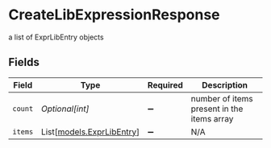 # CreateLibExpressionResponse

a list of ExprLibEntry objects


## Fields

| Field                                                  | Type                                                   | Required                                               | Description                                            |
| ------------------------------------------------------ | ------------------------------------------------------ | ------------------------------------------------------ | ------------------------------------------------------ |
| `count`                                                | *Optional[int]*                                        | :heavy_minus_sign:                                     | number of items present in the items array             |
| `items`                                                | List[[models.ExprLibEntry](../models/exprlibentry.md)] | :heavy_minus_sign:                                     | N/A                                                    |